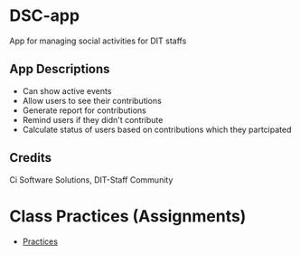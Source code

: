 # DSC-app
App for managing social activities for DIT staffs

## App Descriptions
  - Can show active events
  - Allow users to see their contributions
  - Generate report for contributions
  - Remind users if they didn't contribute
  - Calculate status of users based on contributions which they partcipated

## Credits
Ci Software Solutions, DIT-Staff Community

# Class Practices (Assignments)
- [Practices](./practices.md)
